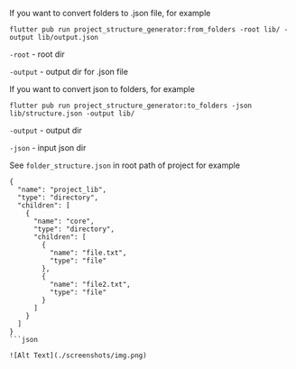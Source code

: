 If you want to convert folders to .json file, for example



`
flutter pub run project_structure_generator:from_folders -root lib/ -output lib/output.json
`

`-root` - root dir


`-output` - output dir for .json file









If you want to convert json to folders, for example

`
flutter pub run project_structure_generator:to_folders -json lib/structure.json -output lib/
`

`-output` - output dir


`-json` - input json dir



See `folder_structure.json` in root path of project for example



```
{
  "name": "project_lib",
  "type": "directory",
  "children": [
    {
      "name": "core",
      "type": "directory",
      "children": [
        {
          "name": "file.txt",
          "type": "file"
        },
        {
          "name": "file2.txt",
          "type": "file"
        }
      ]
    }
  ]
}
```json

![Alt Text](./screenshots/img.png)
